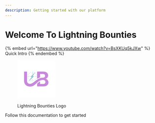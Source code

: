 ```yaml
---
description: Getting started with our platform
---
```


# Welcome To Lightning Bounties

{% embed url="https://www.youtube.com/watch?v=BsXKUq5kJXw" %}
Quick Intro
{% endembed %}

<figure><img src="../.gitbook/assets/LB_Dark_bg-removebg-preview.png" alt="" width="125"><figcaption><p>Lightning Bounties Logo</p></figcaption></figure>

Follow this documentation to get started
